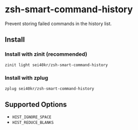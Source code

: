 # zsh-smart-command-history

Prevent storing failed commands in the history list.

## Install

### Install with zinit (recommended)

```sh
zinit light sei40kr/zsh-smart-command-history
```

### Install with zplug

```sh
zplug sei40kr/zsh-smart-command-history
```

## Supported Options

* `HIST_IGNORE_SPACE`
* `HIST_REDUCE_BLANKS`
